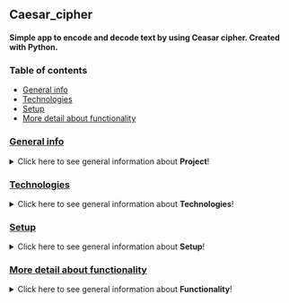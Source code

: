 ## Caesar_cipher
#### Simple app to encode and decode text by using Ceasar cipher. Created with Python.
### Table of contents
* [General info](#general-info)
* [Technologies](#technologies)
* [Setup](#setup)
* [More detail about functionality](#more-detail-about-functionality)

### [General info](#general-info)
<details>
<summary>Click here to see general information about <b>Project</b>!</summary>

The application was created for a practice purposes. In the project was used the project patterns: Facade, FactoryMethod and AbstractFactory. The app functionality was tested by the pytest library. Style and compatibility with PEP8 rules was checked and corrected by the PEP8 Black library. The usage of the application was designed from the Menu level. The console-menu package was used to create the Menu.
</details>

### [Technologies](#technologies)
<details>
<summary>Click here to see general information about <b>Technologies</b>!</summary>

Project is created with:
<ul>
<li>Python</li>
<li>pytest</li>
<li>unitest</li>
</ul>
</details>

### [Setup](#setup)
<details>
<summary>Click here to see general information about <b>Setup</b>!</summary>
<ul>

To run this app:
<li>Clone the repository</li>

```git clone https://github.com/wszemart/caesar_cipher```
<li>Install <i>console-menu</i> and <i>pytest</i> packages</li> 
<li>In the terminal go to directory with repository and run this command 

``` python main.py ```</li>
</ul>
</details>

### [More detail about functionality](#more-detail-about-functionality)
<details>
<summary>Click here to see general information about <b>Functionality</b>!</summary>

The application has the Menu and the Submenu. From the Menu level are supported such functionalities as:
<ul>
<li>choosing type of the action to execute (encrypt/decrypt)</li>
<li>loading data from a file</li>
<li>going to the Submenu (Memory Buffer Menu)</li>
<li>exiting the application</li>
</ul>
While the program is running, the inserted and loaded data are stored in the list (Memory Buffer functionality). What allows after going to the Submenu to:
<ul>
<li>displaying the stored data (Show Buffer)</li>
<li>memory cleaning (CLear Buffer)</li>
<li>removing singular items from the memory (Delete position from Memory Buffer)</li>
<li>saving data as a file in json form (Save Buffer to file)</li>
<li>going back to the main Menu</li>
</ul>
</details>
